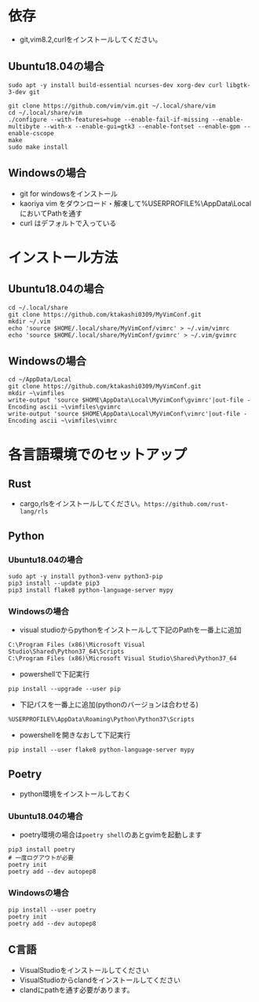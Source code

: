 # 依存
* git,vim8.2,curlをインストールしてください。

## Ubuntu18.04の場合
```
sudo apt -y install build-essential ncurses-dev xorg-dev curl libgtk-3-dev git

git clone https://github.com/vim/vim.git ~/.local/share/vim
cd ~/.local/share/vim
./configure --with-features=huge --enable-fail-if-missing --enable-multibyte --with-x --enable-gui=gtk3 --enable-fontset --enable-gpm --enable-cscope
make
sudo make install
```

## Windowsの場合
* git for windowsをインストール
* kaoriya vim をダウンロード・解凍して%USERPROFILE%\AppData\Local においてPathを通す
* curl はデフォルトで入っている

# インストール方法
## Ubuntu18.04の場合
```
cd ~/.local/share
git clone https://github.com/ktakashi0309/MyVimConf.git
mkdir ~/.vim
echo 'source $HOME/.local/share/MyVimConf/vimrc' > ~/.vim/vimrc
echo 'source $HOME/.local/share/MyVimConf/gvimrc' > ~/.vim/gvimrc
```
## Windowsの場合
```
cd ~/AppData/Local
git clone https://github.com/ktakashi0309/MyVimConf.git
mkdir ~\vimfiles
write-output 'source $HOME\AppData\Local\MyVimConf\gvimrc'|out-file -Encoding ascii ~\vimfiles\gvimrc
write-output 'source $HOME\AppData\Local\MyVimConf\vimrc'|out-file -Encoding ascii ~\vimfiles\vimrc
```

# 各言語環境でのセットアップ

## Rust
* cargo,rlsをインストールしてください。`https://github.com/rust-lang/rls`

## Python
### Ubuntu18.04の場合
```
sudo apt -y install python3-venv python3-pip
pip3 install --update pip3
pip3 install flake8 python-language-server mypy
```
### Windowsの場合
* visual studioからpythonをインストールして下記のPathを一番上に追加
```
C:\Program Files (x86)\Microsoft Visual Studio\Shared\Python37_64\Scripts
C:\Program Files (x86)\Microsoft Visual Studio\Shared\Python37_64
```
* powershellで下記実行
```
pip install --upgrade --user pip
```
* 下記パスを一番上に追加(pythonのバージョンは合わせる)
```
%USERPROFILE%\AppData\Roaming\Python\Python37\Scripts
```
* powershellを開きなおして下記実行
```
pip install --user flake8 python-language-server mypy
```

## Poetry
* python環境をインストールしておく
### Ubuntu18.04の場合
* poetry環境の場合は`poetry shell`のあとgvimを起動します
```
pip3 install poetry
# 一度ログアウトが必要
poetry init
poetry add --dev autopep8
```

### Windowsの場合
```
pip install --user poetry
poetry init
poetry add --dev autopep8
```

## C言語
* VisualStudioをインストールしてください
* VisualStudioからclandをインストールしてください
* clandにpathを通す必要があります。
